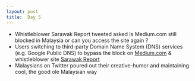```yaml
---
layout: post
title:  Day 5
---
```


- Whistleblower Sarawak Report tweeted asked </i>Is Medium.com still blocked in Malaysia or can you access the site again ?</i>
- Users switching to third-party Domain Name System (DNS) services (e.g. Google Public DNS) to bypass the block on <a href="https://medium.com" target="_blank">Medium.com</a> &amp; whistleblower site <a href="http://sarawakreport.org" target="_blank">Sarawak Report</a>
- Malaysians on Twitter poured out their creative-humor and maintaining cool, the good ole Malaysian way